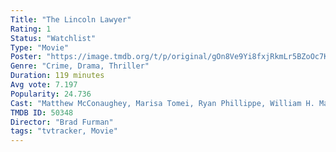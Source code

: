 ```yaml
---
Title: "The Lincoln Lawyer" 
Rating: 1
Status: "Watchlist"
Type: "Movie"
Poster: "https://image.tmdb.org/t/p/original/gOn8Ve9Yi8fxjRkmLr5BZoOc7KV.jpg"
Genre: "Crime, Drama, Thriller"
Duration: 119 minutes
Avg vote: 7.197
Popularity: 24.736
Cast: "Matthew McConaughey, Marisa Tomei, Ryan Phillippe, William H. Macy, Josh Lucas, John Leguizamo, Michael Peña, Bob Gunton, Frances Fisher, Bryan Cranston"
TMDB ID: 50348
Director: "Brad Furman"
tags: "tvtracker, Movie"
---
```

